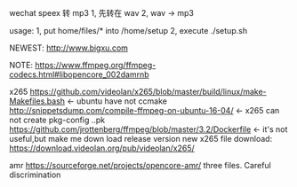 wechat speex 转 mp3
1, 先转在 wav
2, wav -> mp3

usage:
1, put home/files/* into /home/setup
2, execute ./setup.sh

NEWEST: http://www.bigxu.com

NOTE:
https://www.ffmpeg.org/ffmpeg-codecs.html#libopencore_002damrnb

x265
https://github.com/videolan/x265/blob/master/build/linux/make-Makefiles.bash
<- ubuntu have not ccmake
http://snippetsdump.com/compile-ffmpeg-on-ubuntu-16-04/
<- x265 can not create pkg-config ..pk
https://github.com/jrottenberg/ffmpeg/blob/master/3.2/Dockerfile
<- it's not useful,but  make me down load release version
new x265 file download:
https://download.videolan.org/pub/videolan/x265/

amr
https://sourceforge.net/projects/opencore-amr/ three files. Careful discrimination
